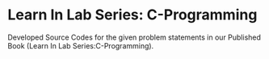 # Learn In Lab Series: C-Programming
Developed Source Codes for the given problem statements in our Published Book (Learn In Lab Series:C-Programming).
